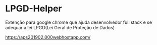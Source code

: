 # LPGD-Helper

Extenção para google chrome que ajuda desenvolvedor full stack e se adequar a lei LPGD(Lei Geral de Proteção de Dados)

https://aps201902.000webhostapp.com/
